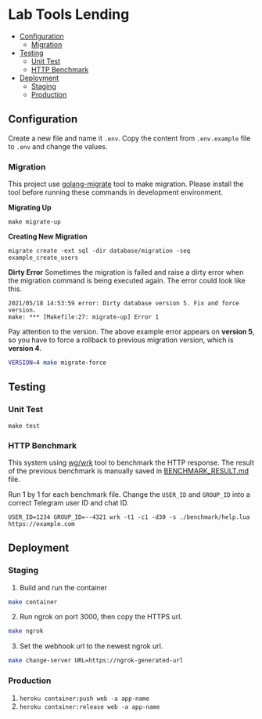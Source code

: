 # Lab Tools Lending
* [Configuration](#configuration)
  * [Migration](#migration)
* [Testing](#testing)
  * [Unit Test](#unit-test)
  * [HTTP Benchmark](#http-benchmark)
* [Deployment](#deployment)
  * [Staging](#staging)
  * [Production](#production)

## Configuration
Create a new file and name it `.env`. Copy the content from `.env.example` file to `.env` and change the values.

### Migration
This project use [golang-migrate](https://github.com/golang-migrate/migrate) tool to make migration. Please install the tool before running these commands in development environment.

**Migrating Up**
```
make migrate-up
```

**Creating New Migration**
```
migrate create -ext sql -dir database/migration -seq example_create_users
```

**Dirty Error**
Sometimes the migration is failed and raise a dirty error when the migration command is being executed again. The error could look like this.
```log
2021/05/18 14:53:59 error: Dirty database version 5. Fix and force version.
make: *** [Makefile:27: migrate-up] Error 1
```

Pay attention to the version. The above example error appears on **version 5**, so you have to force a rollback to previous migration version, which is **version 4**.
```bash
VERSION=4 make migrate-force
```

## Testing
### Unit Test
```
make test
```

### HTTP Benchmark
This system using [wg/wrk](https://github.com/wg/wrk) tool to benchmark the HTTP response. The result of the previous benchmark is manually saved in [BENCHMARK_RESULT.md](BENCHMARK_RESULT.md) file.

Run 1 by 1 for each benchmark file. Change the `USER_ID` and `GROUP_ID` into a correct Telegram user ID and chat ID.
```
USER_ID=1234 GROUP_ID=--4321 wrk -t1 -c1 -d30 -s ./benchmark/help.lua https://example.com
```

## Deployment
### Staging
1. Build and run the container
```bash
make container
```
2. Run ngrok on port 3000, then copy the HTTPS url.
  ```bash
  make ngrok
  ```
3. Set the webhook url to the newest ngrok url.
  ```bash
  make change-server URL=https://ngrok-generated-url
  ```

### Production
1. `heroku container:push web -a app-name`
2. `heroku container:release web -a app-name`